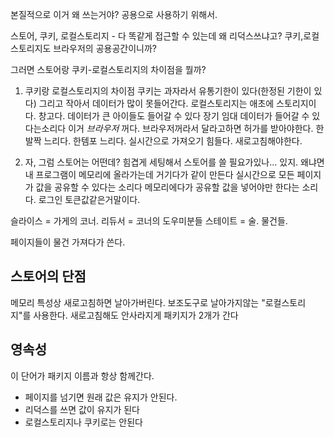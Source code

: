 본질적으로 이거 왜 쓰는거야?
공용으로 사용하기 위해서.


스토어, 쿠키, 로컬스토리지 - 다 똑같게 접근할 수 있는데 왜 리덕스쓰냐고?
쿠키,로컬스토리지도 브라우저의 공용공간이니까?

그러면 스토어랑 쿠키-로컬스토리지의 차이점을 뭘까?

1. 쿠키랑 로컬스토리지의 차이점
	쿠키는 과자라서 유통기한이 있다(한정된 기한이 있다)
	그리고 작아서 데이터가 많이 못들어간다.
	로컬스토리지는 애초에 스토리지이다. 창고다. 데이터가 큰 아이들도 들어갈 수 있다
	장기 임대 데이터가 들어갈 수 있다는소리다
	이거 *브라우저* 꺼다. 브라우저꺼라서 달라고하면 허가를 받아야한다. 
	한발짝 느리다. 한템포 느리다. 실시간으로 가져오기 힘들다. 새로고침해야한다.

2. 자, 그럼 스토어는 어떤데?
	힘겹게 세팅해서 스토어를 쓸 필요가있나... 
	있지. 왜냐면 내 프로그램이 메모리에 올라가는데 거기다가 같이 만든다
	실시간으로 모든 페이지가 값을 공유할 수 있다는 소리다
	메모리에다가 공유할 값을 넣어야만 한다는 소리다.
	로그인 토큰값같은거말이다.



슬라이스 = 가게의 코너.
리듀서 = 코너의 도우미분들
스테이트 = 술. 물건들.

페이지들이 물건 가져다가 쓴다. 


## 스토어의 단점
메모리 특성상 새로고침하면 날아가버린다.
보조도구로 날아가지않는 "로컬스토리지"를 사용한다. 
새로고침해도 안사라지게 패키지가 2개가 간다


## 영속성
이 단어가 패키지 이름과 항상 함께간다.



- 페이지를 넘기면 원래 값은 유지가 안된다.
- 리덕스를 쓰면 값이 유지가 된다
- 로컬스토리지나 쿠키로는 안된다

